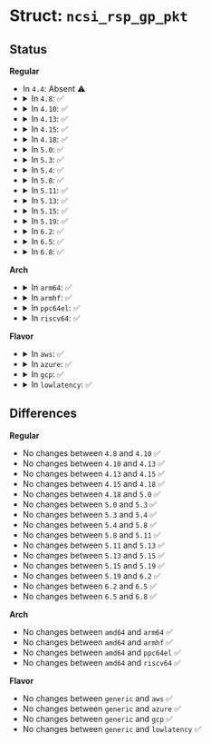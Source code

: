 # Struct: <code>ncsi_rsp_gp_pkt</code>

## Status
<b>Regular</b>
<ul>
<li>
In <code>4.4</code>: Absent ⚠️
</li>
<li>
<details>
<summary>In <code>4.8</code>: ✅</summary>

```c
struct ncsi_rsp_gp_pkt {
    struct ncsi_rsp_pkt_hdr rsp;
    unsigned char mac_cnt;
    unsigned char reserved[2];
    unsigned char mac_enable;
    unsigned char vlan_cnt;
    unsigned char reserved1;
    __be16 vlan_enable;
    __be32 link_mode;
    __be32 bc_mode;
    __be32 valid_modes;
    unsigned char vlan_mode;
    unsigned char fc_mode;
    unsigned char reserved2[2];
    __be32 aen_mode;
    unsigned char mac[6];
    __be16 vlan;
    __be32 checksum;
};
```
</details>
</li>
<li>
<details>
<summary>In <code>4.10</code>: ✅</summary>

```c
struct ncsi_rsp_gp_pkt {
    struct ncsi_rsp_pkt_hdr rsp;
    unsigned char mac_cnt;
    unsigned char reserved[2];
    unsigned char mac_enable;
    unsigned char vlan_cnt;
    unsigned char reserved1;
    __be16 vlan_enable;
    __be32 link_mode;
    __be32 bc_mode;
    __be32 valid_modes;
    unsigned char vlan_mode;
    unsigned char fc_mode;
    unsigned char reserved2[2];
    __be32 aen_mode;
    unsigned char mac[6];
    __be16 vlan;
    __be32 checksum;
};
```
</details>
</li>
<li>
<details>
<summary>In <code>4.13</code>: ✅</summary>

```c
struct ncsi_rsp_gp_pkt {
    struct ncsi_rsp_pkt_hdr rsp;
    unsigned char mac_cnt;
    unsigned char reserved[2];
    unsigned char mac_enable;
    unsigned char vlan_cnt;
    unsigned char reserved1;
    __be16 vlan_enable;
    __be32 link_mode;
    __be32 bc_mode;
    __be32 valid_modes;
    unsigned char vlan_mode;
    unsigned char fc_mode;
    unsigned char reserved2[2];
    __be32 aen_mode;
    unsigned char mac[6];
    __be16 vlan;
    __be32 checksum;
};
```
</details>
</li>
<li>
<details>
<summary>In <code>4.15</code>: ✅</summary>

```c
struct ncsi_rsp_gp_pkt {
    struct ncsi_rsp_pkt_hdr rsp;
    unsigned char mac_cnt;
    unsigned char reserved[2];
    unsigned char mac_enable;
    unsigned char vlan_cnt;
    unsigned char reserved1;
    __be16 vlan_enable;
    __be32 link_mode;
    __be32 bc_mode;
    __be32 valid_modes;
    unsigned char vlan_mode;
    unsigned char fc_mode;
    unsigned char reserved2[2];
    __be32 aen_mode;
    unsigned char mac[6];
    __be16 vlan;
    __be32 checksum;
};
```
</details>
</li>
<li>
<details>
<summary>In <code>4.18</code>: ✅</summary>

```c
struct ncsi_rsp_gp_pkt {
    struct ncsi_rsp_pkt_hdr rsp;
    unsigned char mac_cnt;
    unsigned char reserved[2];
    unsigned char mac_enable;
    unsigned char vlan_cnt;
    unsigned char reserved1;
    __be16 vlan_enable;
    __be32 link_mode;
    __be32 bc_mode;
    __be32 valid_modes;
    unsigned char vlan_mode;
    unsigned char fc_mode;
    unsigned char reserved2[2];
    __be32 aen_mode;
    unsigned char mac[6];
    __be16 vlan;
    __be32 checksum;
};
```
</details>
</li>
<li>
<details>
<summary>In <code>5.0</code>: ✅</summary>

```c
struct ncsi_rsp_gp_pkt {
    struct ncsi_rsp_pkt_hdr rsp;
    unsigned char mac_cnt;
    unsigned char reserved[2];
    unsigned char mac_enable;
    unsigned char vlan_cnt;
    unsigned char reserved1;
    __be16 vlan_enable;
    __be32 link_mode;
    __be32 bc_mode;
    __be32 valid_modes;
    unsigned char vlan_mode;
    unsigned char fc_mode;
    unsigned char reserved2[2];
    __be32 aen_mode;
    unsigned char mac[6];
    __be16 vlan;
    __be32 checksum;
};
```
</details>
</li>
<li>
<details>
<summary>In <code>5.3</code>: ✅</summary>

```c
struct ncsi_rsp_gp_pkt {
    struct ncsi_rsp_pkt_hdr rsp;
    unsigned char mac_cnt;
    unsigned char reserved[2];
    unsigned char mac_enable;
    unsigned char vlan_cnt;
    unsigned char reserved1;
    __be16 vlan_enable;
    __be32 link_mode;
    __be32 bc_mode;
    __be32 valid_modes;
    unsigned char vlan_mode;
    unsigned char fc_mode;
    unsigned char reserved2[2];
    __be32 aen_mode;
    unsigned char mac[6];
    __be16 vlan;
    __be32 checksum;
};
```
</details>
</li>
<li>
<details>
<summary>In <code>5.4</code>: ✅</summary>

```c
struct ncsi_rsp_gp_pkt {
    struct ncsi_rsp_pkt_hdr rsp;
    unsigned char mac_cnt;
    unsigned char reserved[2];
    unsigned char mac_enable;
    unsigned char vlan_cnt;
    unsigned char reserved1;
    __be16 vlan_enable;
    __be32 link_mode;
    __be32 bc_mode;
    __be32 valid_modes;
    unsigned char vlan_mode;
    unsigned char fc_mode;
    unsigned char reserved2[2];
    __be32 aen_mode;
    unsigned char mac[6];
    __be16 vlan;
    __be32 checksum;
};
```
</details>
</li>
<li>
<details>
<summary>In <code>5.8</code>: ✅</summary>

```c
struct ncsi_rsp_gp_pkt {
    struct ncsi_rsp_pkt_hdr rsp;
    unsigned char mac_cnt;
    unsigned char reserved[2];
    unsigned char mac_enable;
    unsigned char vlan_cnt;
    unsigned char reserved1;
    __be16 vlan_enable;
    __be32 link_mode;
    __be32 bc_mode;
    __be32 valid_modes;
    unsigned char vlan_mode;
    unsigned char fc_mode;
    unsigned char reserved2[2];
    __be32 aen_mode;
    unsigned char mac[6];
    __be16 vlan;
    __be32 checksum;
};
```
</details>
</li>
<li>
<details>
<summary>In <code>5.11</code>: ✅</summary>

```c
struct ncsi_rsp_gp_pkt {
    struct ncsi_rsp_pkt_hdr rsp;
    unsigned char mac_cnt;
    unsigned char reserved[2];
    unsigned char mac_enable;
    unsigned char vlan_cnt;
    unsigned char reserved1;
    __be16 vlan_enable;
    __be32 link_mode;
    __be32 bc_mode;
    __be32 valid_modes;
    unsigned char vlan_mode;
    unsigned char fc_mode;
    unsigned char reserved2[2];
    __be32 aen_mode;
    unsigned char mac[6];
    __be16 vlan;
    __be32 checksum;
};
```
</details>
</li>
<li>
<details>
<summary>In <code>5.13</code>: ✅</summary>

```c
struct ncsi_rsp_gp_pkt {
    struct ncsi_rsp_pkt_hdr rsp;
    unsigned char mac_cnt;
    unsigned char reserved[2];
    unsigned char mac_enable;
    unsigned char vlan_cnt;
    unsigned char reserved1;
    __be16 vlan_enable;
    __be32 link_mode;
    __be32 bc_mode;
    __be32 valid_modes;
    unsigned char vlan_mode;
    unsigned char fc_mode;
    unsigned char reserved2[2];
    __be32 aen_mode;
    unsigned char mac[6];
    __be16 vlan;
    __be32 checksum;
};
```
</details>
</li>
<li>
<details>
<summary>In <code>5.15</code>: ✅</summary>

```c
struct ncsi_rsp_gp_pkt {
    struct ncsi_rsp_pkt_hdr rsp;
    unsigned char mac_cnt;
    unsigned char reserved[2];
    unsigned char mac_enable;
    unsigned char vlan_cnt;
    unsigned char reserved1;
    __be16 vlan_enable;
    __be32 link_mode;
    __be32 bc_mode;
    __be32 valid_modes;
    unsigned char vlan_mode;
    unsigned char fc_mode;
    unsigned char reserved2[2];
    __be32 aen_mode;
    unsigned char mac[6];
    __be16 vlan;
    __be32 checksum;
};
```
</details>
</li>
<li>
<details>
<summary>In <code>5.19</code>: ✅</summary>

```c
struct ncsi_rsp_gp_pkt {
    struct ncsi_rsp_pkt_hdr rsp;
    unsigned char mac_cnt;
    unsigned char reserved[2];
    unsigned char mac_enable;
    unsigned char vlan_cnt;
    unsigned char reserved1;
    __be16 vlan_enable;
    __be32 link_mode;
    __be32 bc_mode;
    __be32 valid_modes;
    unsigned char vlan_mode;
    unsigned char fc_mode;
    unsigned char reserved2[2];
    __be32 aen_mode;
    unsigned char mac[6];
    __be16 vlan;
    __be32 checksum;
};
```
</details>
</li>
<li>
<details>
<summary>In <code>6.2</code>: ✅</summary>

```c
struct ncsi_rsp_gp_pkt {
    struct ncsi_rsp_pkt_hdr rsp;
    unsigned char mac_cnt;
    unsigned char reserved[2];
    unsigned char mac_enable;
    unsigned char vlan_cnt;
    unsigned char reserved1;
    __be16 vlan_enable;
    __be32 link_mode;
    __be32 bc_mode;
    __be32 valid_modes;
    unsigned char vlan_mode;
    unsigned char fc_mode;
    unsigned char reserved2[2];
    __be32 aen_mode;
    unsigned char mac[6];
    __be16 vlan;
    __be32 checksum;
};
```
</details>
</li>
<li>
<details>
<summary>In <code>6.5</code>: ✅</summary>

```c
struct ncsi_rsp_gp_pkt {
    struct ncsi_rsp_pkt_hdr rsp;
    unsigned char mac_cnt;
    unsigned char reserved[2];
    unsigned char mac_enable;
    unsigned char vlan_cnt;
    unsigned char reserved1;
    __be16 vlan_enable;
    __be32 link_mode;
    __be32 bc_mode;
    __be32 valid_modes;
    unsigned char vlan_mode;
    unsigned char fc_mode;
    unsigned char reserved2[2];
    __be32 aen_mode;
    unsigned char mac[6];
    __be16 vlan;
    __be32 checksum;
};
```
</details>
</li>
<li>
<details>
<summary>In <code>6.8</code>: ✅</summary>

```c
struct ncsi_rsp_gp_pkt {
    struct ncsi_rsp_pkt_hdr rsp;
    unsigned char mac_cnt;
    unsigned char reserved[2];
    unsigned char mac_enable;
    unsigned char vlan_cnt;
    unsigned char reserved1;
    __be16 vlan_enable;
    __be32 link_mode;
    __be32 bc_mode;
    __be32 valid_modes;
    unsigned char vlan_mode;
    unsigned char fc_mode;
    unsigned char reserved2[2];
    __be32 aen_mode;
    unsigned char mac[6];
    __be16 vlan;
    __be32 checksum;
};
```
</details>
</li>
</ul>
<b>Arch</b>
<ul>
<li>
<details>
<summary>In <code>arm64</code>: ✅</summary>

```c
struct ncsi_rsp_gp_pkt {
    struct ncsi_rsp_pkt_hdr rsp;
    unsigned char mac_cnt;
    unsigned char reserved[2];
    unsigned char mac_enable;
    unsigned char vlan_cnt;
    unsigned char reserved1;
    __be16 vlan_enable;
    __be32 link_mode;
    __be32 bc_mode;
    __be32 valid_modes;
    unsigned char vlan_mode;
    unsigned char fc_mode;
    unsigned char reserved2[2];
    __be32 aen_mode;
    unsigned char mac[6];
    __be16 vlan;
    __be32 checksum;
};
```
</details>
</li>
<li>
<details>
<summary>In <code>armhf</code>: ✅</summary>

```c
struct ncsi_rsp_gp_pkt {
    struct ncsi_rsp_pkt_hdr rsp;
    unsigned char mac_cnt;
    unsigned char reserved[2];
    unsigned char mac_enable;
    unsigned char vlan_cnt;
    unsigned char reserved1;
    __be16 vlan_enable;
    __be32 link_mode;
    __be32 bc_mode;
    __be32 valid_modes;
    unsigned char vlan_mode;
    unsigned char fc_mode;
    unsigned char reserved2[2];
    __be32 aen_mode;
    unsigned char mac[6];
    __be16 vlan;
    __be32 checksum;
};
```
</details>
</li>
<li>
<details>
<summary>In <code>ppc64el</code>: ✅</summary>

```c
struct ncsi_rsp_gp_pkt {
    struct ncsi_rsp_pkt_hdr rsp;
    unsigned char mac_cnt;
    unsigned char reserved[2];
    unsigned char mac_enable;
    unsigned char vlan_cnt;
    unsigned char reserved1;
    __be16 vlan_enable;
    __be32 link_mode;
    __be32 bc_mode;
    __be32 valid_modes;
    unsigned char vlan_mode;
    unsigned char fc_mode;
    unsigned char reserved2[2];
    __be32 aen_mode;
    unsigned char mac[6];
    __be16 vlan;
    __be32 checksum;
};
```
</details>
</li>
<li>
<details>
<summary>In <code>riscv64</code>: ✅</summary>

```c
struct ncsi_rsp_gp_pkt {
    struct ncsi_rsp_pkt_hdr rsp;
    unsigned char mac_cnt;
    unsigned char reserved[2];
    unsigned char mac_enable;
    unsigned char vlan_cnt;
    unsigned char reserved1;
    __be16 vlan_enable;
    __be32 link_mode;
    __be32 bc_mode;
    __be32 valid_modes;
    unsigned char vlan_mode;
    unsigned char fc_mode;
    unsigned char reserved2[2];
    __be32 aen_mode;
    unsigned char mac[6];
    __be16 vlan;
    __be32 checksum;
};
```
</details>
</li>
</ul>
<b>Flavor</b>
<ul>
<li>
<details>
<summary>In <code>aws</code>: ✅</summary>

```c
struct ncsi_rsp_gp_pkt {
    struct ncsi_rsp_pkt_hdr rsp;
    unsigned char mac_cnt;
    unsigned char reserved[2];
    unsigned char mac_enable;
    unsigned char vlan_cnt;
    unsigned char reserved1;
    __be16 vlan_enable;
    __be32 link_mode;
    __be32 bc_mode;
    __be32 valid_modes;
    unsigned char vlan_mode;
    unsigned char fc_mode;
    unsigned char reserved2[2];
    __be32 aen_mode;
    unsigned char mac[6];
    __be16 vlan;
    __be32 checksum;
};
```
</details>
</li>
<li>
<details>
<summary>In <code>azure</code>: ✅</summary>

```c
struct ncsi_rsp_gp_pkt {
    struct ncsi_rsp_pkt_hdr rsp;
    unsigned char mac_cnt;
    unsigned char reserved[2];
    unsigned char mac_enable;
    unsigned char vlan_cnt;
    unsigned char reserved1;
    __be16 vlan_enable;
    __be32 link_mode;
    __be32 bc_mode;
    __be32 valid_modes;
    unsigned char vlan_mode;
    unsigned char fc_mode;
    unsigned char reserved2[2];
    __be32 aen_mode;
    unsigned char mac[6];
    __be16 vlan;
    __be32 checksum;
};
```
</details>
</li>
<li>
<details>
<summary>In <code>gcp</code>: ✅</summary>

```c
struct ncsi_rsp_gp_pkt {
    struct ncsi_rsp_pkt_hdr rsp;
    unsigned char mac_cnt;
    unsigned char reserved[2];
    unsigned char mac_enable;
    unsigned char vlan_cnt;
    unsigned char reserved1;
    __be16 vlan_enable;
    __be32 link_mode;
    __be32 bc_mode;
    __be32 valid_modes;
    unsigned char vlan_mode;
    unsigned char fc_mode;
    unsigned char reserved2[2];
    __be32 aen_mode;
    unsigned char mac[6];
    __be16 vlan;
    __be32 checksum;
};
```
</details>
</li>
<li>
<details>
<summary>In <code>lowlatency</code>: ✅</summary>

```c
struct ncsi_rsp_gp_pkt {
    struct ncsi_rsp_pkt_hdr rsp;
    unsigned char mac_cnt;
    unsigned char reserved[2];
    unsigned char mac_enable;
    unsigned char vlan_cnt;
    unsigned char reserved1;
    __be16 vlan_enable;
    __be32 link_mode;
    __be32 bc_mode;
    __be32 valid_modes;
    unsigned char vlan_mode;
    unsigned char fc_mode;
    unsigned char reserved2[2];
    __be32 aen_mode;
    unsigned char mac[6];
    __be16 vlan;
    __be32 checksum;
};
```
</details>
</li>
</ul>

## Differences
<b>Regular</b>
<ul>
<li>
No changes between <code>4.8</code> and <code>4.10</code> ✅
</li>
<li>
No changes between <code>4.10</code> and <code>4.13</code> ✅
</li>
<li>
No changes between <code>4.13</code> and <code>4.15</code> ✅
</li>
<li>
No changes between <code>4.15</code> and <code>4.18</code> ✅
</li>
<li>
No changes between <code>4.18</code> and <code>5.0</code> ✅
</li>
<li>
No changes between <code>5.0</code> and <code>5.3</code> ✅
</li>
<li>
No changes between <code>5.3</code> and <code>5.4</code> ✅
</li>
<li>
No changes between <code>5.4</code> and <code>5.8</code> ✅
</li>
<li>
No changes between <code>5.8</code> and <code>5.11</code> ✅
</li>
<li>
No changes between <code>5.11</code> and <code>5.13</code> ✅
</li>
<li>
No changes between <code>5.13</code> and <code>5.15</code> ✅
</li>
<li>
No changes between <code>5.15</code> and <code>5.19</code> ✅
</li>
<li>
No changes between <code>5.19</code> and <code>6.2</code> ✅
</li>
<li>
No changes between <code>6.2</code> and <code>6.5</code> ✅
</li>
<li>
No changes between <code>6.5</code> and <code>6.8</code> ✅
</li>
</ul>
<b>Arch</b>
<ul>
<li>
No changes between <code>amd64</code> and <code>arm64</code> ✅
</li>
<li>
No changes between <code>amd64</code> and <code>armhf</code> ✅
</li>
<li>
No changes between <code>amd64</code> and <code>ppc64el</code> ✅
</li>
<li>
No changes between <code>amd64</code> and <code>riscv64</code> ✅
</li>
</ul>
<b>Flavor</b>
<ul>
<li>
No changes between <code>generic</code> and <code>aws</code> ✅
</li>
<li>
No changes between <code>generic</code> and <code>azure</code> ✅
</li>
<li>
No changes between <code>generic</code> and <code>gcp</code> ✅
</li>
<li>
No changes between <code>generic</code> and <code>lowlatency</code> ✅
</li>
</ul>

